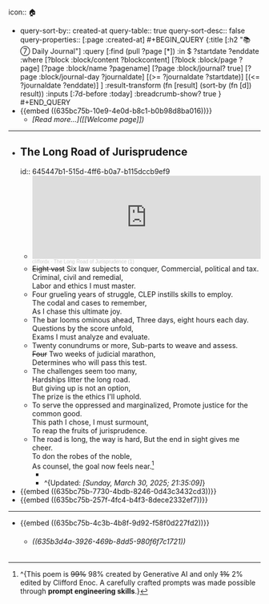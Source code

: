 icon:: 🏠

- query-sort-by:: created-at
  query-table:: true
  query-sort-desc:: false
  query-properties:: [:page :created-at]
  #+BEGIN_QUERY
  {:title [:h2 "📚 ⑦  Daily Journal"]
  :query [:find (pull ?page [*])
  :in $ ?startdate ?enddate
  :where
  [?block :block/content ?blockcontent]
  [?block :block/page ?page]
  [?page :block/name ?pagename]
  [?page :block/journal? true]
  [?page :block/journal-day ?journaldate]
  [(>= ?journaldate ?startdate)]
  [(<= ?journaldate ?enddate)]
  ]
  :result-transform (fn [result]
                    (sort-by (fn [d]) result))
  :inputs [:7d-before :today]
  :breadcrumb-show? true
  }
  #+END_QUERY
- {{embed ((635bc75b-10e9-4e0d-b8c1-b0b98d8ba016))}}
	- *[Read more...]([[Welcome page]])*
- ---
- ## The Long Road of Jurisprudence
  id:: 645447b1-515d-4ff6-b0a7-b115dccb9ef9
	- <iframe width="100%" height="166" scrolling="no" frameborder="no" allow="autoplay" src="https://w.soundcloud.com/player/?url=https%3A//api.soundcloud.com/tracks/2066791348&color=%23ff5500&auto_play=false&hide_related=false&show_comments=true&show_user=true&show_reposts=false&show_teaser=true"></iframe><div style="font-size: 10px; color: #cccccc;line-break: anywhere;word-break: normal;overflow: hidden;white-space: nowrap;text-overflow: ellipsis; font-family: Interstate,Lucida Grande,Lucida Sans Unicode,Lucida Sans,Garuda,Verdana,Tahoma,sans-serif;font-weight: 100;"><a href="https://soundcloud.com/cliffordx" title="cliffordx" target="_blank" style="color: #cccccc; text-decoration: none;">cliffordx</a> · <a href="https://soundcloud.com/cliffordx/the-long-road-of-jurisprudence" title="The Long Road of Jurisprudence (1)" target="_blank" style="color: #cccccc; text-decoration: none;">The Long Road of Jurisprudence (1)</a></div>
	- ~~Eight vast~~ Six law subjects to conquer, 
	  Commercial, political and tax.  
	  Criminal, civil and remedial,   
	  Labor and ethics I must master.
	- Four grueling years of struggle,
	  CLEP instills skills to employ.  
	  The codal and cases to remember,  
	  As I chase this ultimate joy.
	- The bar looms ominous ahead, 
	  Three days, eight hours each day.  
	  Questions by the score unfold,  
	  Exams I must analyze and evaluate.
	- Twenty conundrums or more, 
	  Sub-parts to weave and assess.  
	  ~~Four~~ Two weeks of judicial marathon,  
	  Determines who will pass this test.
	- The challenges seem too many,  
	  Hardships litter the long road.  
	  But giving up is not an option,  
	  The prize is the ethics I'll uphold.
	- To serve the oppressed and marginalized,
	  Promote justice for the common good.  
	  This path I chose, I must surmount,   
	  To reap the fruits of jurisprudence.
	- The road is long, the way is hard, 
	  But the end in sight gives me cheer.  
	  To don the robes of the noble,  
	  As counsel, the goal now feels near.[^1]
		- [^1]: ^{This poem is ~~99%~~ 98% created by Generative AI and only ~~1%~~ 2% edited by Clifford Enoc. A carefully crafted prompts was made possible through **prompt engineering skills**.}
		- ^{Updated: *[Sunday, March 30, 2025; 21:35:09]*}
- {{embed ((635bc75b-7730-4bdb-8246-0d43c3432cd3))}}
- {{embed ((635bc75b-257f-4fc4-b4f3-8dece2332ef7))}}
- ---
- {{embed ((635bc75b-4c3b-4b8f-9d92-f58f0d227fd2))}}
	- ###### ((635b3d4a-3926-469b-8dd5-980f6f7c1721))